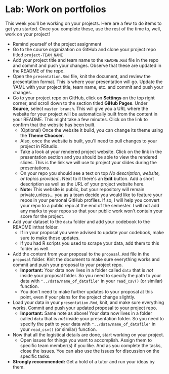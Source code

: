 # Lab: Work on portfolios




This week you'll be working on your projects. Here are a few to do items to get 
you started. Once you complete these, use the rest of the time to, well, 
work on your project!

- Remind yourself of the project assignment
- Go to the course organization on GitHub and clone your project repo titled `project-TEAM_NAME`
- Add your project title and team name to the `README.Rmd` file in the repo and commit and push your changes. Observe that these are updated in the README of the repo.
- Open the `presentation.Rmd` file, knit the document, and review the presentation format. This is where your presentation will go. Update the YAML with your  project title, team name, etc. and commit and push your changes.
- Go to your project repo on GitHub, click on **Settings** on the top right corner, and scroll down to the section titled **GiHub Pages**. Under **Source**, select `master branch`. This will give you a URL where the website for your project will be automatically built from the content in your README. This might take a few minutes. Click on the link to confirm that the website has been built.
  - (Optional) Once the website it build, you can change its theme using the **Theme Chooser**.
  - Also, once the website is built, you'll need to pull changes to your project in RStudio.
  - Take a look at your rendered project website. Click on the link in the presentation section and you should be able to view the rendered slides. This is the link we will use to project your slides during the presentations.
  - On your repo you should see a text on top *No description, website, or topics provided.*. Next to it there's an **Edit** button. Add a short description as well as the URL of your project website here.
  - **Note:** This website is public, but your repository will remain private,unless... you as a team decide you would like to feature your repos in your personal GitHub profiles. If so, I will help you convert your repo to a public repo at the end of the semester. I will not add any marks to your repos so that your public work won't contain your score for the project. 
- Add your dataset to the `data` folder and add your codebook to the README inthat folder.
  - If in your proposal you were advised to update your codebook, make sure to make those updates.
  - If you had R scripts you used to scrape your data, add them to this folder as well.
- Add the content from your proposal to the `proposal.Rmd` file in the `proposal` folder. Knit the document to make sure everything works and commit and push your proposal to your project repo.
  - **Important:** Your data now lives in a folder called `data` that is *not* inside your proposal folder. So you need to specify the path to your data with `"../data/name_of_datafile"` in your `read_csv()` (or similar) function.
  - You don't need to make further updates to your proposal at this point, even if your plans for the project change slightly.
- Load your data in your `presentation.Rmd`, knit, and make sure everything works. Commit and push your updated proposal to your project repo.
  - **Important:** Same note as above! Your data now lives in a folder called `data` that is *not* inside your presentation folder. So you need to specify the path to your data with `"../data/name_of_datafile"` in your `read_csv()` (or similar) function.
- Now that all the logistical details are done, start working on your project.
  - Open issues for things you want to accomplish. Assign them to specific team member(s) if you like. And as you complete the tasks, close the issues. You can also use the issues for discussion on the specific tasks.
- **Strongly recommended:** Get a hold of a tutor and run your ideas by them.
